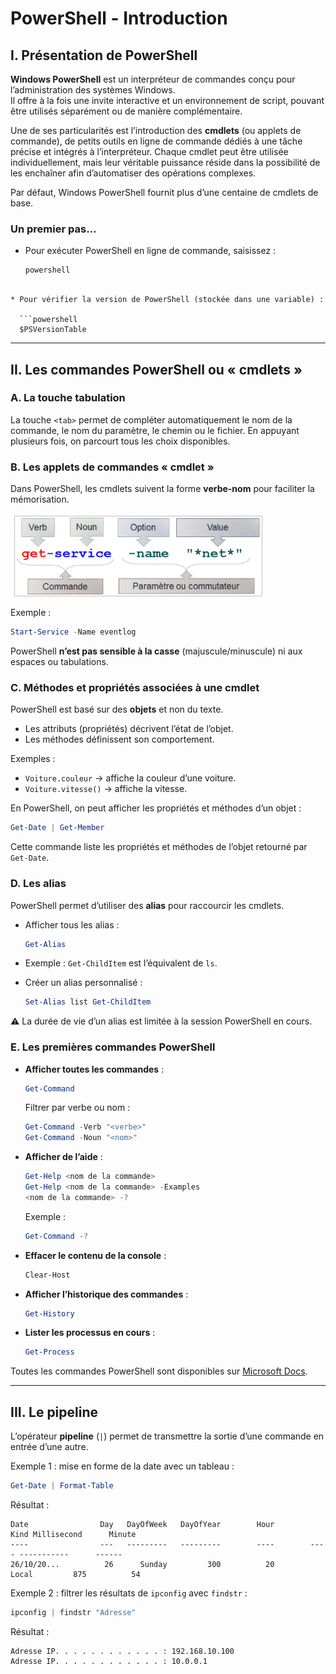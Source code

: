 # PowerShell - Introduction

## I. Présentation de PowerShell

**Windows PowerShell** est un interpréteur de commandes conçu pour l’administration des systèmes Windows.  
Il offre à la fois une invite interactive et un environnement de script, pouvant être utilisés séparément ou de manière complémentaire.  

Une de ses particularités est l’introduction des **cmdlets** (ou applets de commande), de petits outils en ligne de commande dédiés à une tâche précise et intégrés à l’interpréteur. Chaque cmdlet peut être utilisée individuellement, mais leur véritable puissance réside dans la possibilité de les enchaîner afin d’automatiser des opérations complexes.  

Par défaut, Windows PowerShell fournit plus d’une centaine de cmdlets de base.  

### Un premier pas…
- Pour exécuter PowerShell en ligne de commande, saisissez :  
  ```powershell
  powershell
```

* Pour vérifier la version de PowerShell (stockée dans une variable) :

  ```powershell
  $PSVersionTable
  ```

---

## II. Les commandes PowerShell ou « cmdlets »

### A. La touche tabulation

La touche `<tab>` permet de compléter automatiquement le nom de la commande, le nom du paramètre, le chemin ou le fichier.
En appuyant plusieurs fois, on parcourt tous les choix disponibles.

### B. Les applets de commandes « cmdlet »

Dans PowerShell, les cmdlets suivent la forme **verbe-nom** pour faciliter la mémorisation.

![](../../media/scripting/powershell-1.png)

Exemple :

```powershell
Start-Service -Name eventlog
```

PowerShell **n’est pas sensible à la casse** (majuscule/minuscule) ni aux espaces ou tabulations.

### C. Méthodes et propriétés associées à une cmdlet

PowerShell est basé sur des **objets** et non du texte.

* Les attributs (propriétés) décrivent l’état de l’objet.
* Les méthodes définissent son comportement.

Exemples :

* `Voiture.couleur` → affiche la couleur d’une voiture.
* `Voiture.vitesse()` → affiche la vitesse.

En PowerShell, on peut afficher les propriétés et méthodes d’un objet :

```powershell
Get-Date | Get-Member
```

Cette commande liste les propriétés et méthodes de l’objet retourné par `Get-Date`.

### D. Les alias

PowerShell permet d’utiliser des **alias** pour raccourcir les cmdlets.

* Afficher tous les alias :

  ```powershell
  Get-Alias
  ```

* Exemple :
  `Get-ChildItem` est l’équivalent de `ls`.

* Créer un alias personnalisé :

  ```powershell
  Set-Alias list Get-ChildItem
  ```

⚠️ La durée de vie d’un alias est limitée à la session PowerShell en cours.

### E. Les premières commandes PowerShell

* **Afficher toutes les commandes** :

  ```powershell
  Get-Command
  ```

  Filtrer par verbe ou nom :

  ```powershell
  Get-Command -Verb "<verbe>"
  Get-Command -Noun "<nom>"
  ```

* **Afficher de l’aide** :

  ```powershell
  Get-Help <nom de la commande>
  Get-Help <nom de la commande> -Examples
  <nom de la commande> -?
  ```

  Exemple :

  ```powershell
  Get-Command -?
  ```

* **Effacer le contenu de la console** :

  ```powershell
  Clear-Host
  ```

* **Afficher l’historique des commandes** :

  ```powershell
  Get-History
  ```

* **Lister les processus en cours** :

  ```powershell
  Get-Process
  ```

Toutes les commandes PowerShell sont disponibles sur [Microsoft Docs](https://docs.microsoft.com/fr-fr/powershell/scripting/overview?view=powershell-6).

---

## III. Le pipeline

L’opérateur **pipeline** (`|`) permet de transmettre la sortie d’une commande en entrée d’une autre.

Exemple 1 : mise en forme de la date avec un tableau :

```powershell
Get-Date | Format-Table
```
Résultat :

```
Date                Day   DayOfWeek   DayOfYear        Hour        Kind Millisecond      Minute       
----                ---   ---------   ---------        ----        ---- -----------      ------       
26/10/20...          26      Sunday         300          20       Local         875          54
```

Exemple 2 : filtrer les résultats de `ipconfig` avec `findstr` :

```powershell
ipconfig | findstr "Adresse"
```

Résultat :

```
Adresse IP. . . . . . . . . . . . : 192.168.10.100
Adresse IP. . . . . . . . . . . . : 10.0.0.1
```
